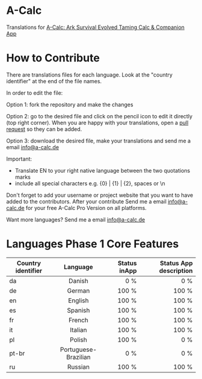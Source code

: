 # A-Calc
Translations for [A-Calc: Ark Survival Evolved Taming Calc &amp; Companion App](http://www.a-calc.de)

# How to Contribute
There are translations files for each language. Look at the "country identifier" at the end of the file names.


In order to edit the file:

Option 1: fork the repository and make the changes

Option 2: go to the desired file and click on the pencil icon to edit it directly (top right corner).
When you are happy with your translations, open a [pull request](https://help.github.com/articles/using-pull-requests/) so they can be added.

Option 3: download the desired file, make your translations and send me a email info@a-calc.de

Important:
* Translate EN to your right native language between the two quotations marks
* include all special characters e.g. {0} | {1} | {2}, spaces or \n

Don't forget to add your username or project website that you want to have added to the contributors. After your contribute Send me a email info@a-calc.de for your free A-Calc Pro Version on all platforms. 

Want more languages? Send me a email info@a-calc.de


# Languages Phase 1 Core Features
| Country identifier  | Language           | Status inApp | Status App description  |
| ------------- |:-------------:| -----:| -----:|
| da      | Danish | 0 % | 0 % |
| de      | German | 100 % | 100 % |
| en      | English      |   100 % | 100 % |
| es | Spanish      |    100 % | 100 % |
| fr | French      |    100 % | 100 % |
| it | Italian      |    100 % | 100 % |
| pl | Polish      |    100 % | 0 % |
| pt-br | Portuguese-Brazilian      |    0 % | 0 % |
| ru | Russian      |    100 % | 100 % |
